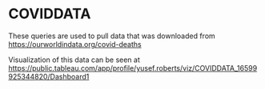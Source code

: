 # COVIDDATA

These queries are used to pull data that was downloaded from https://ourworldindata.org/covid-deaths

Visualization of this data can be seen at https://public.tableau.com/app/profile/yusef.roberts/viz/COVIDDATA_16599925344820/Dashboard1

